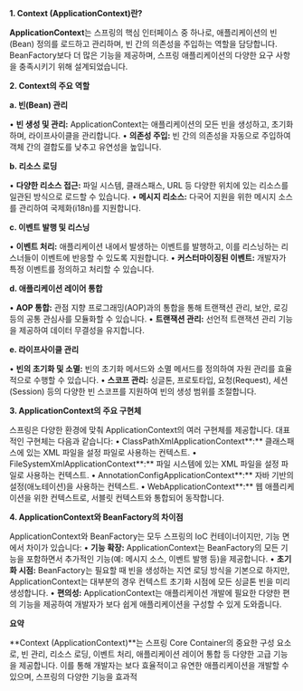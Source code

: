 **1. Context (ApplicationContext)란?**

**ApplicationContext**는 스프링의 핵심 인터페이스 중 하나로, 애플리케이션의 빈(Bean) 정의를 로드하고 관리하며, 빈 간의 의존성을 주입하는 역할을 담당합니다. BeanFactory보다 더 많은 기능을 제공하며, 스프링 애플리케이션의 다양한 요구 사항을 충족시키기 위해 설계되었습니다.

**2. Context의 주요 역할**

**a. 빈(Bean) 관리**

• **빈 생성 및 관리:** ApplicationContext는 애플리케이션의 모든 빈을 생성하고, 초기화하며, 라이프사이클을 관리합니다.
• **의존성 주입:** 빈 간의 의존성을 자동으로 주입하여 객체 간의 결합도를 낮추고 유연성을 높입니다.

**b. 리소스 로딩**

• **다양한 리소스 접근:** 파일 시스템, 클래스패스, URL 등 다양한 위치에 있는 리소스를 일관된 방식으로 로드할 수 있습니다.
• **메시지 리소스:** 다국어 지원을 위한 메시지 소스를 관리하여 국제화(i18n)를 지원합니다.

**c. 이벤트 발행 및 리스닝**

• **이벤트 처리:** 애플리케이션 내에서 발생하는 이벤트를 발행하고, 이를 리스닝하는 리스너들이 이벤트에 반응할 수 있도록 지원합니다.
• **커스터마이징된 이벤트:** 개발자가 특정 이벤트를 정의하고 처리할 수 있습니다.


**d. 애플리케이션 레이어 통합**

• **AOP 통합:** 관점 지향 프로그래밍(AOP)과의 통합을 통해 트랜잭션 관리, 보안, 로깅 등의 공통 관심사를 모듈화할 수 있습니다.
• **트랜잭션 관리:** 선언적 트랜잭션 관리 기능을 제공하여 데이터 무결성을 유지합니다.

**e. 라이프사이클 관리**

• **빈의 초기화 및 소멸:** 빈의 초기화 메서드와 소멸 메서드를 정의하여 자원 관리를 효율적으로 수행할 수 있습니다.
• **스코프 관리:** 싱글톤, 프로토타입, 요청(Request), 세션(Session) 등의 다양한 빈 스코프를 지원하여 빈의 생성 범위를 조절합니다.

**3. ApplicationContext의 주요 구현체**


스프링은 다양한 환경에 맞춰 ApplicationContext의 여러 구현체를 제공합니다. 대표적인 구현체는 다음과 같습니다:
• ClassPathXmlApplicationContext**:** 클래스패스에 있는 XML 파일을 설정 파일로 사용하는 컨텍스트.
• FileSystemXmlApplicationContext**:** 파일 시스템에 있는 XML 파일을 설정 파일로 사용하는 컨텍스트.
• AnnotationConfigApplicationContext**:** 자바 기반의 설정(애노테이션)을 사용하는 컨텍스트.
• WebApplicationContext**:** 웹 애플리케이션을 위한 컨텍스트로, 서블릿 컨텍스트와 통합되어 동작합니다.

**4. ApplicationContext와 BeanFactory의 차이점**

ApplicationContext와 BeanFactory는 모두 스프링의 IoC 컨테이너이지만, 기능 면에서 차이가 있습니다:
• **기능 확장:** ApplicationContext는 BeanFactory의 모든 기능을 포함하면서 추가적인 기능(예: 메시지 소스, 이벤트 발행 등)을 제공합니다.
• **초기화 시점:** BeanFactory는 필요할 때 빈을 생성하는 지연 로딩 방식을 기본으로 하지만, ApplicationContext는 대부분의 경우 컨텍스트 초기화 시점에 모든 싱글톤 빈을 미리 생성합니다.
• **편의성:** ApplicationContext는 애플리케이션 개발에 필요한 다양한 편의 기능을 제공하여 개발자가 보다 쉽게 애플리케이션을 구성할 수 있게 도와줍니다.

**요약**

**Context (ApplicationContext)**는 스프링 Core Container의 중요한 구성 요소로, 빈 관리, 리소스 로딩, 이벤트 처리, 애플리케이션 레이어 통합 등 다양한 고급 기능을 제공합니다. 이를 통해 개발자는 보다 효율적이고 유연한 애플리케이션을 개발할 수 있으며, 스프링의 다양한 기능을 효과적